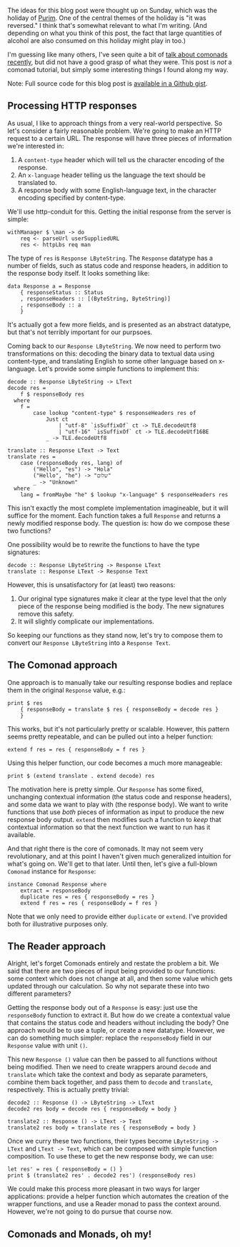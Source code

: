 The ideas for this blog post were thought up on Sunday, which was the holiday of [Purim](http://en.wikipedia.org/wiki/Purim). One of the central themes of the holiday is "it was reversed." I think that's somewhat relevant to what I'm writing. (And depending on what you think of this post, the fact that large quantities of alcohol are also consumed on this holiday might play in too.)

I'm guessing like many others, I've seen quite a bit of [talk about comonads recently](http://www.haskellforall.com/2013/02/you-could-have-invented-comonads.html), but did not have a good grasp of what they were. This post is *not* a comonad tutorial, but simply some interesting things I found along my way.

Note: Full source code for this blog post is [available in a Github
gist](https://gist.github.com/snoyberg/5023146).

## Processing HTTP responses

As usual, I like to approach things from a very real-world perspective. So
let's consider a fairly reasonable problem. We're going to make an HTTP request
to a certain URL. The response will have three pieces of information we're
interested in:

1. A `content-type` header which will tell us the character encoding of the response.
2. An `x-language` header telling us the language the text should be translated to.
3. A response body with some English-language text, in the character encoding specified by content-type.

We'll use http-conduit for this. Getting the initial response from the server is simple:

    withManager $ \man -> do
        req <- parseUrl userSuppliedURL
        res <- httpLbs req man

The type of `res` is `Response LByteString`. The `Response` datatype has a
number of fields, such as status code and response headers, in addition to the
response body itself. It looks something like:

    data Response a = Response
        { responseStatus :: Status
        , responseHeaders :: [(ByteString, ByteString)]
        , responseBody :: a
        }

It's actually got a few more fields, and is presented as an abstract datatype,
but that's not terribly important for our purpsoes.

Coming back to our `Response LByteString`. We now need to perform two
transformations on this: decoding the binary data to textual data using
content-type, and translating English to some other language based on
x-language. Let's provide some simple functions to implement this:

    decode :: Response LByteString -> LText
    decode res =
        f $ responseBody res
      where
        f =
            case lookup "content-type" $ responseHeaders res of
                Just ct
                    | "utf-8" `isSuffixOf` ct -> TLE.decodeUtf8
                    | "utf-16" `isSuffixOf` ct -> TLE.decodeUtf16BE
                _ -> TLE.decodeUtf8

    translate :: Response LText -> Text
    translate res =
        case (responseBody res, lang) of
            ("Hello", "es") -> "Hola"
            ("Hello", "he") -> "שלום"
            _ -> "Unknown"
      where
        lang = fromMaybe "he" $ lookup "x-language" $ responseHeaders res

This isn't exactly the most complete implementation imagineable, but it will
suffice for the moment. Each function takes a full `Response` and returns a
newly modified response body. The question is: how do we compose these two
functions?

One possibility would be to rewrite the functions to have the type signatures:

    decode :: Response LByteString -> Response LText
    translate :: Response LText -> Response Text

However, this is unsatisfactory for (at least) two reasons:

1. Our original type signatures make it clear at the type level that the only piece of the response being modified is the body. The new signatures remove this safety.
2. It will slightly complicate our implementations.

So keeping our functions as they stand now, let's try to compose them to convert our `Response LByteString` into a `Response Text`.

## The Comonad approach

One approach is to manually take our resulting response bodies and replace them in the original `Response` value, e.g.:

    print $ res
        { responseBody = translate $ res { responseBody = decode res }
        }

This works, but it's not particularly pretty or scalable. However, this pattern
seems pretty repeatable, and can be pulled out into a helper function:

    extend f res = res { responseBody = f res }

Using this helper function, our code becomes a much more manageable:

    print $ (extend translate . extend decode) res

The motivation here is pretty simple. Our `Response` has some fixed, unchanging
contextual information (the status code and response headers), and some data we
want to play with (the response body). We want to write functions that use
*both* pieces of information as input to produce the new response body output.
`extend` then modifies such a function to *keep* that contextual information so
that the next function we want to run has it available.

And that right there is the core of comonads. It may not seem very revolutionary, and at this point I haven't given much generalized intuition for what's going on. We'll get to that later. Until then, let's give a full-blown `Comonad` instance for `Response`:

```
instance Comonad Response where
    extract = responseBody
    duplicate res = res { responseBody = res }
    extend f res = res { responseBody = f res }
```

Note that we only need to provide either `duplicate` or `extend`. I've provided
both for illustrative purposes only.

## The Reader approach

Alright, let's forget Comonads entirely and restate the problem a bit. We said
that there are two pieces of input being provided to our functions: some
context which does not change at all, and then some value which gets updated
through our calculation. So why not separate these into two different
parameters?

Getting the response body out of a `Response` is easy: just use the `responseBody` function to extract it. But how do we create a contextual value that contains the status code and headers without including the body? One approach would be to use a tuple, or create a new datatype. However, we can do something much simpler: replace the `responseBody` field in our `Response` value with unit `()`.

This new `Response ()` value can then be passed to all functions without being modified. Then we need to create wrappers around `decode` and `translate` which take the context and body as separate parameters, combine them back together, and pass them to `decode` and `translate`, respectively. This is actually pretty trivial:

```
decode2 :: Response () -> LByteString -> LText
decode2 res body = decode res { responseBody = body }

translate2 :: Response () -> LText -> Text
translate2 res body = translate res { responseBody = body }
```

Once we curry these two functions, their types become `LByteString -> LText` and `LText -> Text`, which can be composed with simple function composition. To use these to get the new response body, we can use:

```
let res' = res { responseBody = () }
print $ (translate2 res' . decode2 res') (responseBody res)
```

We could make this process more pleasant in two ways for larger applications:
provide a helper function which automates the creation of the wrapper
functions, and use a Reader monad to pass the context around. However, we're
not going to do pursue that course now.

## Comonads and Monads, oh my!



